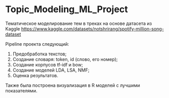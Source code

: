# Topic_Modeling_ML_Project
Тематическое моделирование тем в треках на основе датасета из Kaggle
https://www.kaggle.com/datasets/notshrirang/spotify-million-song-dataset 

Pipeline проекта следующий:
1) Предобработка текстов;
2) Создание словаря: token, id (слово, его номер);
3) Создание корпусов tf-idf и bow;
4) Создание моделей LDA, LSA, NMF;
5) Оценка результатов.

Также была построена визуализация в R моделей с лучшими показателями.
